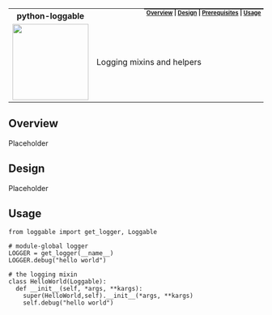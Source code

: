 <table>
  <tr><th><strong>python-loggable</strong></th>
    <th style="padding:0px 5px;text-align:right;float:right;">
      <small><small>
      <a href=#overview>Overview</a> |
      <a href=#overview>Design</a> |
      <a href=#prerequisites>Prerequisites</a> |
      <a href=#usage>Usage</a>
      </small><small>
    </th>
  </tr>
  <tr>
    <td width=15%><img src=img/icon.png style="width:150px"></td>
    <td>
    Logging mixins and helpers
    </td>
  </tr>
</table>

## Overview

Placeholder

## Design

Placeholder

## Usage

```
from loggable import get_logger, Loggable

# module-global logger
LOGGER = get_logger(__name__)
LOGGER.debug("hello world")

# the logging mixin
class HelloWorld(Loggable):
  def __init__(self, *args, **kargs):
    super(HelloWorld,self).__init__(*args, **kargs)
    self.debug("hello world")
```
